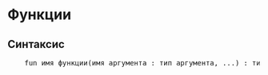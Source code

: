 <h1>Функции</h1>
<h2>Синтаксис</h2>
<pre>
    fun имя_функции(имя_аргумента : тип_аргумента, ...) : тип_возвращаемого значения
</pre>
